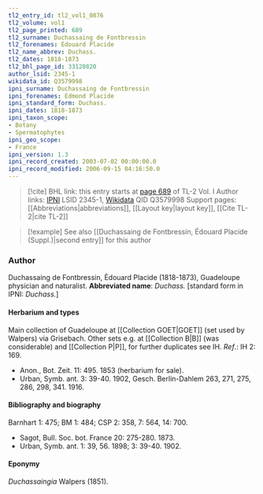 ```yaml
---
tl2_entry_id: tl2_vol1_0876
tl2_volume: vol1
tl2_page_printed: 689
tl2_surname: Duchassaing de Fontbressin
tl2_forenames: Èdouard Placide
tl2_name_abbrev: Duchass.
tl2_dates: 1818-1873
tl2_bhl_page_id: 33120820
author_lsid: 2345-1
wikidata_id: Q3579998
ipni_surname: Duchassaing de Fontbressin
ipni_forenames: Edmond Placide
ipni_standard_form: Duchass.
ipni_dates: 1818-1873
ipni_taxon_scope: 
- Botany
- Spermatophytes
ipni_geo_scope: 
- France
ipni_version: 1.3
ipni_record_created: 2003-07-02 00:00:00.0
ipni_record_modified: 2006-09-15 04:16:50.0
---
```


> [!cite] BHL link: this entry starts at [page 689](https://www.biodiversitylibrary.org/page/33120820) of TL-2 Vol. I
> Author links: [IPNI](https://www.ipni.org/a/2345-1) LSID 2345-1, [Wikidata](https://www.wikidata.org/wiki/Q3579998) QID Q3579998
> Support pages: [[Abbreviations|abbreviations]], [[Layout key|layout key]], [[Cite TL-2|cite TL-2]]

> [!example] See also [[Duchassaing de Fontbressin, Édouard Placide (Suppl.)|second entry]] for this author

### Author

Duchassaing de Fontbressin, Èdouard Placide (1818-1873), Guadeloupe physician and naturalist. 
**Abbreviated name**: *Duchass.* \[standard form in IPNI: *Duchass.*\]

#### Herbarium and types

Main collection of Guadeloupe at [[Collection GOET|GOET]] (set used by Walpers) via Grisebach. Other sets e.g. at [[Collection B|B]] (was considerable) and [[Collection P|P]], for further duplicates see IH.
*Ref*.: IH 2: 169.
- Anon., Bot. Zeit. 11: 495. 1853 (herbarium for sale).
- Urban, Symb. ant. 3: 39-40. 1902, Gesch. Berlin-Dahlem 263, 271, 275, 286, 298, 341. 1916.

#### Bibliography and biography

Barnhart 1: 475; BM 1: 484; CSP 2: 358, 7: 564, 14: 700.
- Sagot, Bull. Soc. bot. France 20: 275-280. 1873.
- Urban, Symb. ant. 1: 39, 56. 1898; 3: 39-40. 1902.

#### Eponymy

*Duchassaingia* Walpers (1851).

